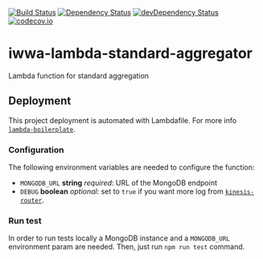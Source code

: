 [![Build Status](https://travis-ci.org/innowatio/iwwa-lambda-standard-aggregator.svg?branch=master)](https://travis-ci.org/innowatio/iwwa-lambda-standard-aggregator)
[![Dependency Status](https://david-dm.org/innowatio/iwwa-lambda-standard-aggregator.svg)](https://david-dm.org/innowatio/iwwa-lambda-standard-aggregator)
[![devDependency Status](https://david-dm.org/innowatio/iwwa-lambda-standard-aggregator/dev-status.svg)](https://david-dm.org/innowatio/iwwa-lambda-standard-aggregator#info=devDependencies)
[![codecov.io](https://codecov.io/github/innowatio/iwwa-lambda-standard-aggregator/coverage.svg?branch=master)](https://codecov.io/github/innowatio/iwwa-lambda-standard-aggregator?branch=master)

# iwwa-lambda-standard-aggregator

Lambda function for standard aggregation

## Deployment

This project deployment is automated with Lambdafile. For more info [`lambda-boilerplate`](https://github.com/lk-architecture/lambda-boilerplate/).

### Configuration

The following environment variables are needed to configure the function:

- `MONGODB_URL` __string__ *required*: URL of the MongoDB endpoint
- `DEBUG` __boolean__ *optional*: set to `true` if you want more log from [`kinesis-router`](https://github.com/lk-architecture/kkinesis-router/).

### Run test

In order to run tests locally a MongoDB instance and a `MONGODB_URL` environment
param are needed.
Then, just run `npm run test` command.
